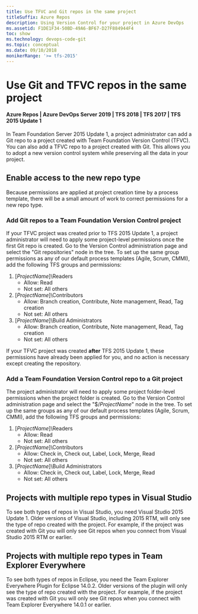 ```yaml
---
title: Use TFVC and Git repos in the same project
titleSuffix: Azure Repos
description: Using Version Control for your project in Azure DevOps
ms.assetid: F1DE1F34-50BD-49A6-BF67-D27F884944F4
toc: show
ms.technology: devops-code-git 
ms.topic: conceptual
ms.date: 09/10/2018 
monikerRange: '>= tfs-2015'
---
```



#  Use Git and TFVC repos in the same project
#### Azure Repos | Azure DevOps Server 2019 | TFS 2018 | TFS 2017 | TFS 2015 Update 1

In Team Foundation Server 2015 Update 1, a project administrator can add a Git repo to a project created with Team Foundation Version Control (TFVC). You can also add a TFVC repo to a project created with Git. This allows you to adopt a new version control system while preserving all the data in your project. 

## Enable access to the new repo type

Because permissions are applied at project creation time by a process template, there will be a small amount of work to correct permissions for a new repo type.

### Add Git repos to a Team Foundation Version Control project

If your TFVC project was created prior to TFS 2015 Update 1, a project administrator will need to apply some project-level permissions once the first Git repo is created. Go to the Version Control administration page and select the "Git repositories" node in the tree. To set up the same group permissions as any of our default process templates (Agile, Scrum, CMMI), add the following TFS groups and permissions:

1. [_ProjectName_]\Readers
	- Allow: Read
	- Not set: All others
2. [_ProjectName_]\Contributors
	- Allow: Branch creation, Contribute, Note management, Read, Tag creation
	- Not set: All others
3. [_ProjectName_]\Build Administrators
	- Allow: Branch creation, Contribute, Note management, Read, Tag creation
	- Not set: All others

If your TFVC project was created **after** TFS 2015 Update 1, these permissions have already been applied for you, and no action is necessary except creating the repository.

### Add a Team Foundation Version Control repo to a Git project

The project administrator will need to apply some project folder-level permissions when the project folder is created. Go to the Version Control administration page and select the "$/_ProjectName_" node in the tree. To set up the same groups as any of our default process templates (Agile, Scrum, CMMI), add the following TFS groups and permissions:

1. [_ProjectName_]\Readers
	- Allow: Read
	- Not set: All others
2. [_ProjectName_]\Contributors
	- Allow: Check in, Check out, Label, Lock, Merge, Read
	- Not set: All others
3. [_ProjectName_]\Build Administrators
	- Allow: Check in, Check out, Label, Lock, Merge, Read
	- Not set: All others

## Projects with multiple repo types in Visual Studio

To see both types of repos in Visual Studio, you need Visual Studio 2015 Update 1. Older versions of Visual Studio, including 2015 RTM, will only see the type of repo created with the project. For example, if the project was created with Git you will only see Git repos when you connect from Visual Studio 2015 RTM or earlier.

## Projects with multiple repo types in Team Explorer Everywhere

To see both types of repos in Eclipse, you need the Team Explorer Everywhere Plugin for Eclipse 14.0.2. Older versions of the plugin will only see the type of repo created with the project. For example, if the project was created with Git you will only see Git repos when you connect with Team Explorer Everywhere 14.0.1 or earlier.
